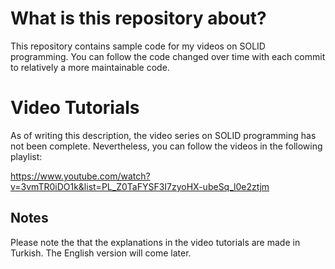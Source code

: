 # What is this repository about?

This repository contains sample code for my videos on SOLID programming. You can follow the code changed over time with each commit to relatively a more maintainable code.

# Video Tutorials

As of writing this description, the video series on SOLID programming has not been complete. Nevertheless, you can follow the videos in the following playlist:

https://www.youtube.com/watch?v=3vmTR0iDO1k&list=PL_Z0TaFYSF3I7zyoHX-ubeSq_l0e2ztjm

## Notes

Please note the that the explanations in the video tutorials are made in Turkish. The English version will come later.





